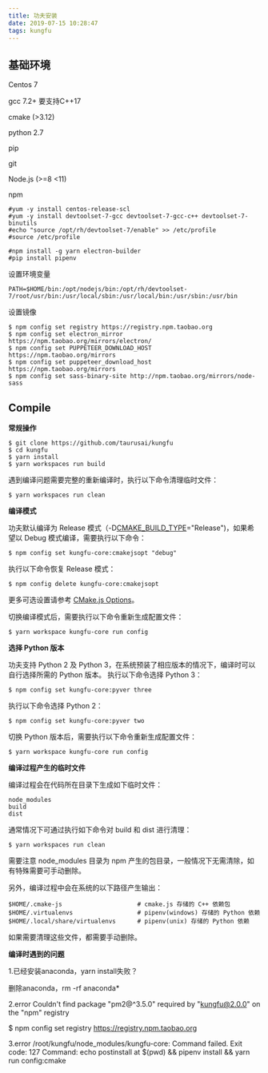 ```yaml
---
title: 功夫安装
date: 2019-07-15 10:28:47
tags: kungfu
---
```


## 基础环境

Centos 7

gcc 7.2+ 要支持C++17

cmake (>3.12)

python 2.7

pip

git

Node.js (>=8 <11)

npm

```
#yum -y install centos-release-scl
#yum -y install devtoolset-7-gcc devtoolset-7-gcc-c++ devtoolset-7-binutils
#echo "source /opt/rh/devtoolset-7/enable" >> /etc/profile
#source /etc/profile
```

```
#npm install -g yarn electron-builder
#pip install pipenv
```

设置环境变量

```
PATH=$HOME/bin:/opt/nodejs/bin:/opt/rh/devtoolset-7/root/usr/bin:/usr/local/sbin:/usr/local/bin:/usr/sbin:/usr/bin
```

设置镜像

```
$ npm config set registry https://registry.npm.taobao.org
$ npm config set electron_mirror https://npm.taobao.org/mirrors/electron/
$ npm config set PUPPETEER_DOWNLOAD_HOST https://npm.taobao.org/mirrors
$ npm config set puppeteer_download_host https://npm.taobao.org/mirrors
$ npm config set sass-binary-site http://npm.taobao.org/mirrors/node-sass
```

## Compile

**常规操作**

```
$ git clone https://github.com/taurusai/kungfu
$ cd kungfu
$ yarn install
$ yarn workspaces run build
```

遇到编译问题需要完整的重新编译时，执行以下命令清理临时文件：

```
$ yarn workspaces run clean
```

**编译模式**

功夫默认编译为 Release 模式（-D[CMAKE_BUILD_TYPE](https://cmake.org/cmake/help/v3.12/variable/CMAKE_BUILD_TYPE.html)="Release")，如果希望以 Debug 模式编译，需要执行以下命令：

```
$ npm config set kungfu-core:cmakejsopt "debug"
```

执行以下命令恢复 Release 模式：
```
$ npm config delete kungfu-core:cmakejsopt
```

更多可选设置请参考 [CMake.js Options](https://www.npmjs.com/package/cmake-js)。

切换编译模式后，需要执行以下命令重新生成配置文件：
```
$ yarn workspace kungfu-core run config
```

**选择 Python 版本**

功夫支持 Python 2 及 Python 3，在系统预装了相应版本的情况下，编译时可以自行选择所需的 Python 版本。
执行以下命令选择 Python 3：
```
$ npm config set kungfu-core:pyver three
```

执行以下命令选择 Python 2：
```
$ npm config set kungfu-core:pyver two
```

切换 Python 版本后，需要执行以下命令重新生成配置文件：
```
$ yarn workspace kungfu-core run config
```

**编译过程产生的临时文件**

编译过程会在代码所在目录下生成如下临时文件：
```
node_modules
build
dist
```
通常情况下可通过执行如下命令对 build 和 dist 进行清理：
```
$ yarn workspaces run clean
```
需要注意 node_modules 目录为 npm 产生的包目录，一般情况下无需清除，如有特殊需要可手动删除。

另外，编译过程中会在系统的以下路径产生输出：
```
$HOME/.cmake-js                     # cmake.js 存储的 C++ 依赖包
$HOME/.virtualenvs                  # pipenv(windows) 存储的 Python 依赖
$HOME/.local/share/virtualenvs      # pipenv(unix) 存储的 Python 依赖
```
如果需要清理这些文件，都需要手动删除。

**编译时遇到的问题**

1.已经安装anaconda，yarn install失败？

删除anaconda，rm -rf anaconda*

2.error Couldn't find package "pm2@^3.5.0" required by "kungfu@2.0.0" on the "npm" registry

$ npm config set registry https://registry.npm.taobao.org

3.error /root/kungfu/node_modules/kungfu-core: Command failed.
Exit code: 127
Command: echo postinstall at $(pwd) && pipenv install && yarn run config:cmake